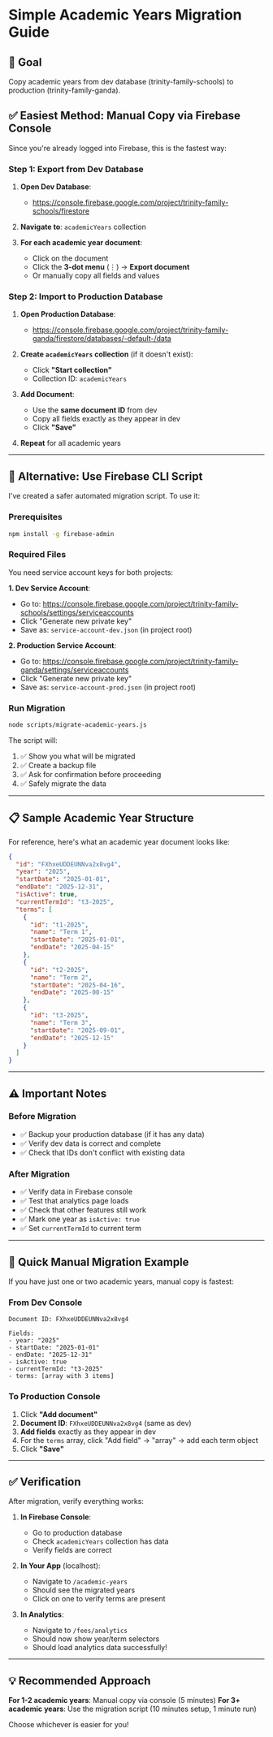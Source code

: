 # Simple Academic Years Migration Guide

## 🎯 Goal
Copy academic years from dev database (trinity-family-schools) to production (trinity-family-ganda).

## ✅ Easiest Method: Manual Copy via Firebase Console

Since you're already logged into Firebase, this is the fastest way:

### Step 1: Export from Dev Database

1. **Open Dev Database**: 
   - https://console.firebase.google.com/project/trinity-family-schools/firestore

2. **Navigate to**: `academicYears` collection

3. **For each academic year document**:
   - Click on the document
   - Click the **3-dot menu** (⋮) → **Export document**
   - Or manually copy all fields and values

### Step 2: Import to Production Database

1. **Open Production Database**:
   - https://console.firebase.google.com/project/trinity-family-ganda/firestore/databases/-default-/data

2. **Create `academicYears` collection** (if it doesn't exist):
   - Click **"Start collection"**
   - Collection ID: `academicYears`

3. **Add Document**:
   - Use the **same document ID** from dev
   - Copy all fields exactly as they appear in dev
   - Click **"Save"**

4. **Repeat** for all academic years

---

## 🚀 Alternative: Use Firebase CLI Script

I've created a safer automated migration script. To use it:

### Prerequisites
```bash
npm install -g firebase-admin
```

### Required Files

You need service account keys for both projects:

**1. Dev Service Account**:
- Go to: https://console.firebase.google.com/project/trinity-family-schools/settings/serviceaccounts
- Click "Generate new private key"
- Save as: `service-account-dev.json` (in project root)

**2. Production Service Account**:
- Go to: https://console.firebase.google.com/project/trinity-family-ganda/settings/serviceaccounts
- Click "Generate new private key"
- Save as: `service-account-prod.json` (in project root)

### Run Migration
```bash
node scripts/migrate-academic-years.js
```

The script will:
1. ✅ Show you what will be migrated
2. ✅ Create a backup file
3. ✅ Ask for confirmation before proceeding
4. ✅ Safely migrate the data

---

## 📋 Sample Academic Year Structure

For reference, here's what an academic year document looks like:

```json
{
  "id": "FXhxeUDDEUNNva2x8vg4",
  "year": "2025",
  "startDate": "2025-01-01",
  "endDate": "2025-12-31",
  "isActive": true,
  "currentTermId": "t3-2025",
  "terms": [
    {
      "id": "t1-2025",
      "name": "Term 1",
      "startDate": "2025-01-01",
      "endDate": "2025-04-15"
    },
    {
      "id": "t2-2025",
      "name": "Term 2", 
      "startDate": "2025-04-16",
      "endDate": "2025-08-15"
    },
    {
      "id": "t3-2025",
      "name": "Term 3",
      "startDate": "2025-09-01",
      "endDate": "2025-12-15"
    }
  ]
}
```

---

## ⚠️ Important Notes

### Before Migration
- ✅ Backup your production database (if it has any data)
- ✅ Verify dev data is correct and complete
- ✅ Check that IDs don't conflict with existing data

### After Migration
- ✅ Verify data in Firebase console
- ✅ Test that analytics page loads
- ✅ Check that other features still work
- ✅ Mark one year as `isActive: true`
- ✅ Set `currentTermId` to current term

---

## 🎯 Quick Manual Migration Example

If you have just one or two academic years, manual copy is fastest:

### From Dev Console
```
Document ID: FXhxeUDDEUNNva2x8vg4

Fields:
- year: "2025"
- startDate: "2025-01-01"
- endDate: "2025-12-31"
- isActive: true
- currentTermId: "t3-2025"
- terms: [array with 3 items]
```

### To Production Console
1. Click **"Add document"**
2. **Document ID**: `FXhxeUDDEUNNva2x8vg4` (same as dev)
3. **Add fields** exactly as they appear in dev
4. For the `terms` array, click "Add field" → "array" → add each term object
5. Click **"Save"**

---

## ✅ Verification

After migration, verify everything works:

1. **In Firebase Console**:
   - Go to production database
   - Check `academicYears` collection has data
   - Verify fields are correct

2. **In Your App** (localhost):
   - Navigate to `/academic-years`
   - Should see the migrated years
   - Click on one to verify terms are present

3. **In Analytics**:
   - Navigate to `/fees/analytics`
   - Should now show year/term selectors
   - Should load analytics data successfully!

---

## 💡 Recommended Approach

**For 1-2 academic years**: Manual copy via console (5 minutes)
**For 3+ academic years**: Use the migration script (10 minutes setup, 1 minute run)

Choose whichever is easier for you!

